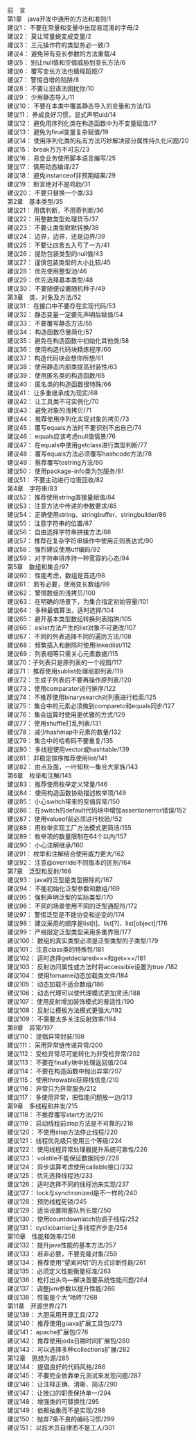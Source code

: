 前　言  
第1章　java开发中通用的方法和准则/1  
建议1： 不要在常量和变量中出现易混淆的字母/2  
建议2： 莫让常量蜕变成变量/2  
建议3： 三元操作符的类型务必一致/3  
建议4： 避免带有变长参数的方法重载/4  
建议5： 别让null值和空值威胁到变长方法/6  
建议6： 覆写变长方法也循规蹈矩/7  
建议7： 警惕自增的陷阱/8  
建议8： 不要让旧语法困扰你/10  
建议9： 少用静态导入/11  
建议10： 不要在本类中覆盖静态导入的变量和方法/13  
建议11： 养成良好习惯，显式声明uid/14  
建议12： 避免用序列化类在构造函数中为不变量赋值/17  
建议13： 避免为final变量复杂赋值/19  
建议14： 使用序列化类的私有方法巧妙解决部分属性持久化问题/20  
建议15： break万万不可忘/23  
建议16： 易变业务使用脚本语言编写/25  
建议17： 慎用动态编译/27  
建议18： 避免instanceof非预期结果/29  
建议19： 断言绝对不是鸡肋/31  
建议20： 不要只替换一个类/33  
第2章　基本类型/35  
建议21： 用偶判断，不用奇判断/36  
建议22： 用整数类型处理货币/37  
建议23： 不要让类型默默转换/38  
建议24： 边界，边界，还是边界/39  
建议25： 不要让四舍五入亏了一方/41  
建议26： 提防包装类型的null值/43  
建议27： 谨慎包装类型的大小比较/45  
建议28： 优先使用整型池/46  
建议29： 优先选择基本类型/48  
建议30： 不要随便设置随机种子/49  
第3章　类、对象及方法/52  
建议31： 在接口中不要存在实现代码/53  
建议32： 静态变量一定要先声明后赋值/54  
建议33： 不要覆写静态方法/55  
建议34： 构造函数尽量简化/57  
建议35： 避免在构造函数中初始化其他类/58  
建议36： 使用构造代码块精炼程序/60  
建议37： 构造代码块会想你所想/61  
建议38： 使用静态内部类提高封装性/63  
建议39： 使用匿名类的构造函数/65  
建议40： 匿名类的构造函数很特殊/66  
建议41： 让多重继承成为现实/68  
建议42： 让工具类不可实例化/70  
建议43： 避免对象的浅拷贝/71  
建议44： 推荐使用序列化实现对象的拷贝/73  
建议45： 覆写equals方法时不要识别不出自己/74  
建议46： equals应该考虑null值情景/76  
建议47： 在equals中使用getclass进行类型判断/77  
建议48： 覆写equals方法必须覆写hashcode方法/78  
建议49： 推荐覆写tostring方法/80  
建议50： 使用package-info类为包服务/81  
建议51： 不要主动进行垃圾回收/82  
第4章　字符串/83  
建议52： 推荐使用string直接量赋值/84  
建议53： 注意方法中传递的参数要求/85  
建议54： 正确使用string、stringbuffer、stringbuilder/86  
建议55： 注意字符串的位置/87  
建议56： 自由选择字符串拼接方法/88  
建议57： 推荐在复杂字符串操作中使用正则表达式/90  
建议58： 强烈建议使用utf编码/92  
建议59： 对字符串排序持一种宽容的心态/94  
第5章　数组和集合/97  
建议60： 性能考虑，数组是首选/98  
建议61： 若有必要，使用变长数组/99  
建议62： 警惕数组的浅拷贝/100  
建议63： 在明确的场景下，为集合指定初始容量/101  
建议64： 多种最值算法，适时选择/104  
建议65： 避开基本类型数组转换列表陷阱/105  
建议66： aslist方法产生的list对象不可更改/107  
建议67： 不同的列表选择不同的遍历方法/108  
建议68： 频繁插入和删除时使用linkedlist/112  
建议69： 列表相等只需关心元素数据/115  
建议70：子列表只是原列表的一个视图/117  
建议71： 推荐使用sublist处理局部列表/119  
建议72： 生成子列表后不要再操作原列表/120  
建议73： 使用comparator进行排序/122  
建议74： 不推荐使用binarysearch对列表进行检索/125  
建议75： 集合中的元素必须做到compareto和equals同步/127  
建议76： 集合运算时使用更优雅的方式/129  
建议77： 使用shuffle打乱列表/131  
建议78： 减少hashmap中元素的数量/132  
建议79： 集合中的哈希码不要重复/135  
建议80： 多线程使用vector或hashtable/139  
建议81： 非稳定排序推荐使用list/141  
建议82： 由点及面，一叶知秋—集合大家族/143  
第6章　枚举和注解/145  
建议83： 推荐使用枚举定义常量/146  
建议84： 使用构造函数协助描述枚举项/149  
建议85： 小心switch带来的空值异常/150  
建议86： 在switch的default代码块中增加assertionerror错误/152  
建议87： 使用valueof前必须进行校验/152  
建议88： 用枚举实现工厂方法模式更简洁/155  
建议89： 枚举项的数量限制在64个以内/157  
建议90： 小心注解继承/160  
建议91： 枚举和注解结合使用威力更大/162  
建议92： 注意@override不同版本的区别/164  
第7章　泛型和反射/166  
建议93： java的泛型是类型擦除的/167  
建议94： 不能初始化泛型参数和数组/169  
建议95： 强制声明泛型的实际类型/170  
建议96： 不同的场景使用不同的泛型通配符/172  
建议97： 警惕泛型是不能协变和逆变的/174  
建议98： 建议采用的顺序是list[t]、list[?]、list[object]/176  
建议99： 严格限定泛型类型采用多重界限/177  
建议100： 数组的真实类型必须是泛型类型的子类型/179  
建议101： 注意class类的特殊性/181  
建议102： 适时选择getdeclared×××和get×××/181  
建议103： 反射访问属性或方法时将accessible设置为true /182  
建议104： 使用forname动态加载类文件/184  
建议105： 动态加载不适合数组/186  
建议106： 动态代理可以使代理模式更加灵活/188  
建议107： 使用反射增加装饰模式的普适性/190  
建议108： 反射让模板方法模式更强大/192  
建议109： 不需要太多关注反射效率/194  
第8章　异常/197  
建议110： 提倡异常封装/198  
建议111： 采用异常链传递异常/200  
建议112： 受检异常尽可能转化为非受检异常/202  
建议113： 不要在finally块中处理返回值/204  
建议114： 不要在构造函数中抛出异常/207  
建议115： 使用throwable获得栈信息/210  
建议116： 异常只为异常服务/212  
建议117： 多使用异常，把性能问题放一边/213  
第9章　多线程和并发/215  
建议118： 不推荐覆写start方法/216  
建议119： 启动线程前stop方法是不可靠的/218  
建议120： 不使用stop方法停止线程/220  
建议121： 线程优先级只使用三个等级/224  
建议122： 使用线程异常处理器提升系统可靠性/226  
建议123： volatile不能保证数据同步/228  
建议124： 异步运算考虑使用callable接口/232  
建议125： 优先选择线程池/233  
建议126： 适时选择不同的线程池来实现/237  
建议127： lock与synchronized是不一样的/240  
建议128： 预防线程死锁/245  
建议129： 适当设置阻塞队列长度/250  
建议130： 使用countdownlatch协调子线程/252  
建议131： cyclicbarrier让多线程齐步走/254  
第10章　性能和效率/256  
建议132： 提升java性能的基本方法/257  
建议133： 若非必要，不要克隆对象/259  
建议134： 推荐使用“望闻问切”的方式诊断性能/261  
建议135： 必须定义性能衡量标准/263  
建议136： 枪打出头鸟—解决首要系统性能问题/264  
建议137： 调整jvm参数以提升性能/266  
建议138： 性能是个大“咕咚”/268  
第11章　开源世界/271  
建议139： 大胆采用开源工具/272  
建议140： 推荐使用guava扩展工具包/273  
建议141： apache扩展包/276  
建议142： 推荐使用joda日期时间扩展包/280  
建议143： 可以选择多种collections扩展/282  
第12章　思想为源/285  
建议144： 提倡良好的代码风格/286  
建议145： 不要完全依靠单元测试来发现问题/287  
建议146： 让注释正确、清晰、简洁/290  
建议147： 让接口的职责保持单一/294  
建议148： 增强类的可替换性/295  
建议149： 依赖抽象而不是实现/298  
建议150： 抛弃7条不良的编码习惯/299  
建议151： 以技术员自律而不是工人/301